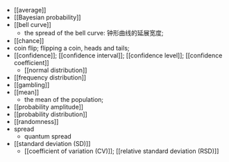 - [[average]]
- [[Bayesian probability]]
- [[bell curve]]
    - the spread of the bell curve: 钟形曲线的延展宽度;
- [[chance]]
- coin flip; flipping a coin, heads and tails;
- [[confidence]]; [[confidence interval]]; [[confidence level]]; [[confidence coefficient]]
    - [[normal distribution]]
- [[frequency distribution]]
- [[gambling]]
- [[mean]]
    - the mean of the population; 
- [[probability amplitude]]
- [[probability distribution]]
- [[randomness]]
- spread
    - quantum spread
- [[standard deviation (SD)]]
    - [[coefficient of variation (CV)]]; [[relative standard deviation (RSD)]]

